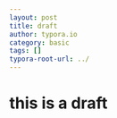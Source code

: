 ```yaml
---
layout: post
title: draft
author: typora.io
category: basic
tags: []
typora-root-url: ../
---
```


# this is a draft

